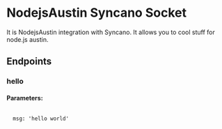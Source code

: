 # NodejsAustin Syncano Socket

It is NodejsAustin integration with Syncano. It allows you to cool stuff for node.js austin.

## Endpoints

### hello

#### Parameters:
```

  msg: 'hello world'
```

